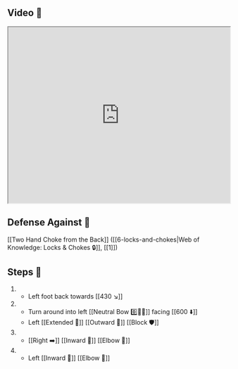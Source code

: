 ## Video 🎥

<iframe src="https://www.youtube.com/embed/i00tx6QzySA" width="100%" height="400"></iframe>

## Defense Against 🤺

[[Two Hand Choke from the Back]] ([[6-locks-and-chokes|Web of Knowledge: Locks & Chokes 🔒]], [[1]])

## Steps 👣

1. - Left foot back towards [[430 ↘️]]
2. - Turn around into left [[Neutral Bow 0️⃣🧍‍♂️]] facing [[600 ⬇️]]
    - Left [[Extended 📏]] [[Outward 🔼]] [[Block 🛡️]]
3. - [[Right ➡️]] [[Inward 🔽]] [[Elbow 💪]]
4. - Left [[Inward 🔽]] [[Elbow 💪]]
